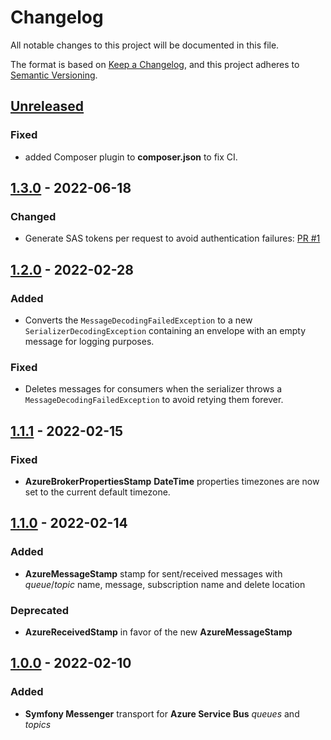 # Changelog
All notable changes to this project will be documented in this file.

The format is based on [Keep a Changelog](https://keepachangelog.com/en/1.0.0/),
and this project adheres to [Semantic Versioning](https://semver.org/spec/v2.0.0.html).

## [Unreleased]
### Fixed
 - added Composer plugin to **composer.json** to fix CI.

## [1.3.0] - 2022-06-18
### Changed
 - Generate SAS tokens per request to avoid authentication failures: [PR #1](https://github.com/AymDev/MessengerAzureBundle/pull/1)

## [1.2.0] - 2022-02-28
### Added
 - Converts the `MessageDecodingFailedException` to a new `SerializerDecodingException` containing an envelope with an empty message for logging purposes.

### Fixed
 - Deletes messages for consumers when the serializer throws a `MessageDecodingFailedException` to avoid retying them forever.

## [1.1.1] - 2022-02-15
### Fixed
 - **AzureBrokerPropertiesStamp** **DateTime** properties timezones are now set to the current default timezone.

## [1.1.0] - 2022-02-14
### Added
 - **AzureMessageStamp** stamp for sent/received messages with *queue*/*topic* name, message, subscription name and delete location

### Deprecated
 - **AzureReceivedStamp** in favor of the new **AzureMessageStamp**

## [1.0.0] - 2022-02-10
### Added
 - **Symfony Messenger** transport for **Azure Service Bus** *queues* and *topics*

[Unreleased]: https://github.com/AymDev/MessengerAzureBundle/compare/v1.3.0...HEAD
[1.3.0]: https://github.com/AymDev/MessengerAzureBundle/releases/tag/v1.3.0
[1.2.0]: https://github.com/AymDev/MessengerAzureBundle/releases/tag/v1.2.0
[1.1.1]: https://github.com/AymDev/MessengerAzureBundle/releases/tag/v1.1.1
[1.1.0]: https://github.com/AymDev/MessengerAzureBundle/releases/tag/v1.1.0
[1.0.0]: https://github.com/AymDev/MessengerAzureBundle/releases/tag/v1.0.0

